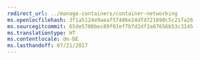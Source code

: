 ```yaml
---
redirect_url: ../manage-containers/container-networking
ms.openlocfilehash: 3f1a5124e9aeaf57486e24dfd721690c5c21fa26
ms.sourcegitcommit: 65de5708bec89f01ef7b7d2df2a87656b53c3145
ms.translationtype: HT
ms.contentlocale: de-DE
ms.lasthandoff: 07/21/2017
---
```

